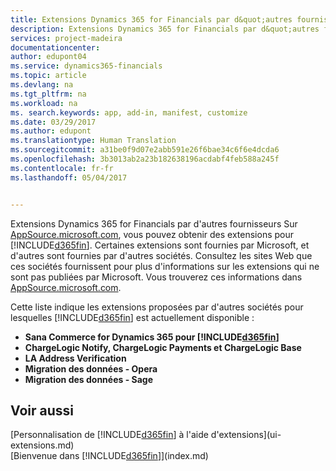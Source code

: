 ```yaml
---
title: Extensions Dynamics 365 for Financials par d&quot;autres fournisseurs | Microsoft Docs
description: Extensions Dynamics 365 for Financials par d&quot;autres fournisseurs
services: project-madeira
documentationcenter: 
author: edupont04
ms.service: dynamics365-financials
ms.topic: article
ms.devlang: na
ms.tgt_pltfrm: na
ms.workload: na
ms. search.keywords: app, add-in, manifest, customize
ms.date: 03/29/2017
ms.author: edupont
ms.translationtype: Human Translation
ms.sourcegitcommit: a31be0f9d07e2abb591e26f6bae34c6f6e4dcda6
ms.openlocfilehash: 3b3013ab2a23b182638196acdabf4feb588a245f
ms.contentlocale: fr-fr
ms.lasthandoff: 05/04/2017


---
```

Extensions Dynamics 365 for Financials par d'autres fournisseurs Sur [AppSource.microsoft.com](https://appsource.microsoft.com/), vous pouvez obtenir des extensions pour [!INCLUDE[d365fin](includes/d365fin_md.md)]. Certaines extensions sont fournies par Microsoft, et d'autres sont fournies par d'autres sociétés. Consultez les sites Web que ces sociétés fournissent pour plus d'informations sur les extensions qui ne sont pas publiées par Microsoft. Vous trouverez ces informations dans [AppSource.microsoft.com](https://appsource.microsoft.com/en-us/marketplace?product=project-madeira).  

Cette liste indique les extensions proposées par d'autres sociétés pour lesquelles [!INCLUDE[d365fin](includes/d365fin_md.md)] est actuellement disponible :  

* **Sana Commerce for Dynamics 365 pour [!INCLUDE[d365fin](includes/d365fin_md.md)]**  
* **ChargeLogic Notify, ChargeLogic Payments et ChargeLogic Base**  
* **LA Address Verification**
* **Migration des données - Opera**
* **Migration des données - Sage**

## <a name="see-also"></a>Voir aussi
[Personnalisation de [!INCLUDE[d365fin](includes/d365fin_md.md)] à l'aide d'extensions](ui-extensions.md)  
[Bienvenue dans [!INCLUDE[d365fin](includes/d365fin_md.md)]](index.md)  

